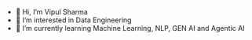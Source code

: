 - 👋 Hi, I’m Vipul Sharma
- 👀 I’m interested in Data Engineering
- 🌱 I’m currently learning Machine Learning, NLP, GEN AI and Agentic AI

<!---
vips1600/vips1600 is a ✨ special ✨ repository because its `README.md` (this file) appears on your GitHub profile.
You can click the Preview link to take a look at your changes.
--->

